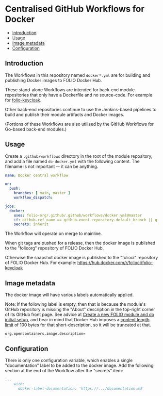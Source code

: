 # Centralised GitHub Workflows for Docker

<!-- ../okapi/doc/md2toc -l 2 -h 3 README-docker.md -->
* [Introduction](#introduction)
* [Usage](#usage)
* [Image metadata](#image-metadata)
* [Configuration](#configuration)

## Introduction

The Workflows in this repository named `docker*.yml` are for building and publishing Docker images to FOLIO Docker Hub.

These stand-alone Workflows are intended for back-end module repositories that only have a Dockerfile and no source-code. For example for [folio-keycloak](https://github.com/folio-org/folio-keycloak).

Other back-end repositories continue to use the Jenkins-based pipelines to build and publish their module artifacts and Docker images.

(Portions of these Workflows are also utilised by the GitHub Workflows for Go-based back-end modules.)

## Usage

Create a `.github/workflows` directory in the root of the module repository, and add a file named `do-docker.yml` with the following content.
The filename is not important -- it can be anything.

```yaml
name: Docker central workflow

on:
  push:
    branches: [ main, master ]
    workflow_dispatch:

jobs:
  docker:
    uses: folio-org/.github/.github/workflows/docker.yml@master
    if: github.ref_name == github.event.repository.default_branch || github.event_name != 'push'
    secrets: inherit
```

The Workflow will operate on merge to mainline.

When git tags are pushed for a release, then the docker image is published to the "folioorg" repository of FOLIO Docker Hub.

Otherwise the snapshot docker image is published to the "folioci" repository of FOLIO Docker Hub.
For example: https://hub.docker.com/r/folioci/folio-keycloak

## Image metadata

The docker image will have various labels automatically applied.

Note: If the following label is empty, then that is because the module's GitHub repository is missing the "About" description in the top-right corner of its GitHub front page.
See advice at [Create a new FOLIO module and do initial setup](https://dev.folio.org/guidelines/create-new-repo/),
and bear in mind that Docker Hub imposes a [content length limit](https://github.com/peter-evans/dockerhub-description#content-limits) of 100 bytes for that short-description, so it will be truncated at that.

```
org.opencontainers.image.description=
```

## Configuration

There is only one configuration variable, which enables a single "documentation" label to be added to the docker image.
Add the following section at the end of the Workflow after the "secrets" item:

```yaml
...
    with:
      docker-label-documentation: 'https://.../documentation.md'
```
